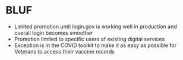 # BLUF
- Limited promotion until login.gov is working well in production and overall login becomes smoother
- Promotion limited to specific users of existing digital services 
- Exception is in the COVID toolkit to make it as easy as possible for Veterans to access their vaccine records
